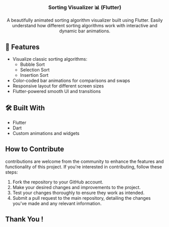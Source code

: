 <h3 align="center">Sorting Visualizer 📊 (Flutter)</h3>

<p align="center">
  A beautifully animated sorting algorithm visualizer built using Flutter. 
  Easily understand how different sorting algorithms work with interactive and dynamic bar animations.
</p>



## 🚀 Features

- Visualize classic sorting algorithms:
  - Bubble Sort
  - Selection Sort
  - Insertion Sort
- Color-coded bar animations for comparisons and swaps
- Responsive layout for different screen sizes
- Flutter-powered smooth UI and transitions

## 🛠 Built With

- Flutter
- Dart
- Custom animations and widgets

  
## How to Contribute

contributions are welcome from the community to enhance the features and functionality of this project. If you're interested in contributing, follow these steps:

1. Fork the repository to your GitHub account.
2. Make your desired changes and improvements to the project.
3. Test your changes thoroughly to ensure they work as intended.
4. Submit a pull request to the main repository, detailing the changes you've made and any relevant information.

## Thank You !





